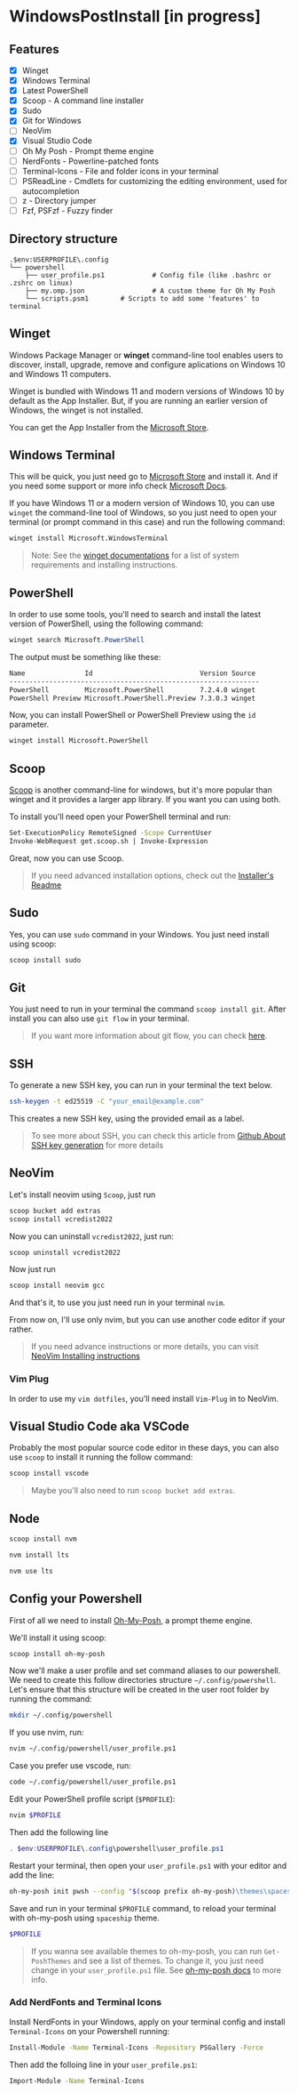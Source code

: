 # WindowsPostInstall [in progress]

## Features

- [x] Winget
- [x] Windows Terminal
- [x] Latest PowerShell
- [x] Scoop - A command line installer
- [x] Sudo
- [x] Git for Windows
- [ ] NeoVim
- [x] Visual Studio Code
- [ ] Oh My Posh - Prompt theme engine
- [ ] NerdFonts - Powerline-patched fonts
- [ ] Terminal-Icons - File and folder icons in your terminal
- [ ] PSReadLine - Cmdlets for customizing the editing environment, used for autocompletion
- [ ] z - Directory jumper
- [ ] Fzf, PSFzf - Fuzzy finder

## Directory structure

    .$env:USERPROFILE\.config
    └── powershell
    	├── user_profile.ps1        	# Config file (like .bashrc or .zshrc on linux)
    	├── my.omp.json                 # A custom theme for Oh My Posh
    	└── scripts.psm1		# Scripts to add some 'features' to terminal


## Winget

Windows Package Manager or **winget** command-line tool enables users to
discover, install, upgrade, remove and configure aplications on Windows 10 and
Windows 11 computers.

Winget is bundled with Windows 11 and modern versions of Windows 10 by default
as the App Installer. But, if you are running an earlier version of Windows, the
winget is not installed.

You can get the App Installer from the [Microsoft Store](https://www.microsoft.com/p/app-installer/9nblggh4nns1#activetab=pivot:overviewtab).


## Windows Terminal

This will be quick, you just need go to [Microsoft Store](https://aka.ms/terminal) and install it. And if you need some support or more info check [Microsoft Docs](https://docs.microsoft.com/en-us/windows/terminal/install).

If you have Windows 11 or a modern version of Windows 10, you can use `winget` the command-line tool of Windows, so you just need to open your terminal (or prompt command in this case) and run the following command:

```bash
winget install Microsoft.WindowsTerminal
```

> Note: See the [winget documentations](https://docs.microsoft.com/en-us/windows/package-manager/winget) for a list of system requirements and installing instructions.


## PowerShell

In order to use some tools, you'll need to search and install the latest version of PowerShell, using the following command:


```Powershell
winget search Microsoft.PowerShell
```

The output must be something like these:

```bash
Name               Id                           Version Source
---------------------------------------------------------------
PowerShell         Microsoft.PowerShell         7.2.4.0 winget
PowerShell Preview Microsoft.PowerShell.Preview 7.3.0.3 winget
```

Now, you can install PowerShell or PowerShell Preview using the `id` parameter.

```bash
winget install Microsoft.PowerShell
```


## Scoop

[Scoop](https://scoop.sh/) is another command-line for windows, but it's more popular than winget and it provides a larger app library. If you want you can using both.

To install you'll need open your PowerShell terminal and run:

```bash
Set-ExecutionPolicy RemoteSigned -Scope CurrentUser
Invoke-WebRequest get.scoop.sh | Invoke-Expression
```

Great, now you can use Scoop.

> If you need advanced installation options, check out the [Installer's Readme](https://github.com/ScoopInstaller/Install#readme)

## Sudo

Yes, you can use `sudo` command in your Windows. You just need install using scoop:
```bash
scoop install sudo
```

## Git

You just need to run in your terminal the command `scoop install git`. After
install you can also use `git flow` in your terminal.

> If you want more information about git flow, you can check [here](https://www.atlassian.com/git/tutorials/comparing-workflows/gitflow-workflow).

## SSH <!-- TODO: Add instructions to generate ssh keys, and link to github docs about it -->

To generate a new SSH key, you can run in your terminal the text below.
```bash
ssh-keygen -t ed25519 -C "your_email@example.com"
```

This creates a new SSH key, using the provided email as a label.

> To see more about SSH, you can check this article from [Github About SSH key
generation](https://docs.github.com/en/authentication/connecting-to-github-with-ssh/generating-a-new-ssh-key-and-adding-it-to-the-ssh-agent) for more details

## NeoVim

Let's install neovim using `Scoop`, just run
```bash
scoop bucket add extras
scoop install vcredist2022
```

Now you can uninstall `vcredist2022`, just run:
```bash
scoop uninstall vcredist2022
```

Now just run
```bash
scoop install neovim gcc
```

And that's it, to use you just need run in your terminal `nvim`.

From now on, I'll use only nvim, but you can use another code editor if your rather.

> If you need advance instructions or more details, you can visit [NeoVim Installing instructions](https://github.com/neovim/neovim/wiki/Installing-Neovim)

### Vim Plug

In order to use my `vim dotfiles`, you'll need install `Vim-Plug` in to NeoVim.

## Visual Studio Code aka VSCode
<!-- TODO: Rewrite this section, actually you'll really need run `scoop bucket add extras` before try install vscode -->

Probably the most popular source code editor in these days, you can also use `scoop` to install it running the follow command:

```bash
scoop install vscode
```
> Maybe you'll also need to run `scoop bucket add extras`.

## Node


```bash
scoop install nvm
```



```bash
nvm install lts
```


```bash
nvm use lts
```


<!--
Using `nvm` (Node Version Manager) makes it easier to install and manage multiple versions of Node.js on a single local environment. If you only need a single version of Node.js right now, I recommend you to using nvm because it allows you to switch between different versions of Node (depending on the requirements of your project) with minimal hassle.



To install nvm, you can follow guide available on [nvm github repository](https://github.com/nvm-sh/nvm). But here, we'll install using scoop: -->

<!-- > Note: Nvm is not recommended to use in production enviroment, in this case you can use a S.O package to install a Node.js version that you need. -->

<!-- > Note: You shouldn't use NVM in production enviroment, in this case you can use a S.O package to install a Node.js version that you need. -->



## Config your Powershell

First of all we need to install [Oh-My-Posh](https://ohmyposh.dev), a prompt theme engine.

We'll install it using scoop:

```bash
scoop install oh-my-posh
```

Now we'll make a user profile and set command aliases to our powershell. We need to create this follow directories structure `~/.config/powershell`.
Let's ensure that this structure will be created in the user root folder by running the command:

```bash
mkdir ~/.config/powershell
```

If you use nvim, run:

```bash
nvim ~/.config/powershell/user_profile.ps1
```

Case you prefer use vscode, run:
```bash
code ~/.config/powershell/user_profile.ps1
```

Edit your PowerShell profile script (`$PROFILE`):
```powershell
nvim $PROFILE
```

Then add the following line
```powershell
. $env:USERPROFILE\.config\powershell\user_profile.ps1
```

Restart your terminal, then open your `user_profile.ps1` with your editor and add the line:
```bash
oh-my-posh init pwsh --config "$(scoop prefix oh-my-posh)\themes\spaceship.omp.json" | Invoke-Expression
```

Save and run in your terminal `$PROFILE` command, to reload your terminal with oh-my-posh using `spaceship` theme.
```bash
$PROFILE
```

> If you wanna see available themes to oh-my-posh, you can run `Get-PoshThemes` and see a list of themes. To change it, you just need change in your `user_profile.ps1` file. See [oh-my-posh docs](https://ohmyposh.dev/docs/installation/customize) to more info.


### Add NerdFonts and Terminal Icons
Install NerdFonts in your Windows, apply on your terminal config and install `Terminal-Icons` on your Powershell running:

```bash
Install-Module -Name Terminal-Icons -Repository PSGallery -Force
```

Then add the folloing line in your `user_profile.ps1`:
```bash
Import-Module -Name Terminal-Icons
```

<!-- TODO: Update instructions to setup user_profile.ps1 -->
<!-- TODO: Add instructions to fix and setup user_profile.ps1 -->
